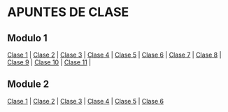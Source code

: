 # APUNTES DE CLASE

## Modulo 1

[Clase 1](module1/clase01.md) | [Clase 2](module1/clase02.md) | [Clase 3](module1/clase03.md) | [Clase 4](module1/clase04.md) | [Clase 5](module1/clase05.md) | [Clase 6](module1/clase06.md) | [Clase 7](module1/clase07.md) | [Clase 8](module1/clase08.md) | [Clase 9](module1/clase09.md) | [Clase 10](module1/clase010.md) | [Clase 11](module1/clase011.md) |

## Module 2

[Clase 1](module2/class01.md) | [Clase 2](module2/class02.md) | [Clase 3](module2/class03.md) | [Clase 4](module2/class04.md) | [Clase 5](module2/class05.md) | [Clase 6](module2/class06.md)

